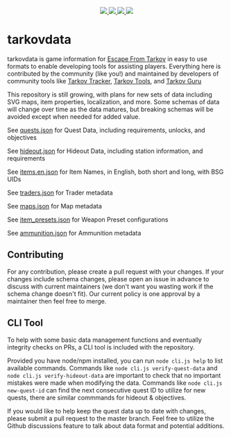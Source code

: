 <p align="center">
    <a href="https://github.com/TarkovTracker/tarkovdata/issues" alt="Issues">
      <img src="https://img.shields.io/github/issues/TarkovTracker/tarkovdata" />
    </a>
    <a href="https://github.com/TarkovTracker/tarkovdata/discussions" alt="Discussions">
        <img src="https://img.shields.io/github/discussions/TarkovTracker/tarkovdata" />
    </a>
    <a href="https://github.com/TarkovTracker/tarkovdata/commits/master" alt="Commits">
        <img src="https://img.shields.io/github/last-commit/TarkovTracker/tarkovdata" />
    </a>
    <a href="https://img.shields.io/github/contributors/TarkovTracker/tarkovdata" alt="Contributors">
        <img src="https://img.shields.io/github/contributors/TarkovTracker/tarkovdata" />
    </a>
</p>

# tarkovdata

tarkovdata is game information for [Escape From Tarkov](https://www.escapefromtarkov.com/) in easy to use formats to enable developing tools for assisting players. Everything here is contributed by the community (like you!) and maintained by developers of community tools like [Tarkov Tracker](https://tarkovtracker.io/), [Tarkov Tools](https://tarkov-tools.com/), and [Tarkov Guru](https://tarkov.guru/)

This repository is still growing, with plans for new sets of data including SVG maps, item properties, localization, and more. Some schemas of data will change over time as the data matures, but breaking schemas will be avoided except when needed for added value.

See [quests.json](quests.json) for Quest Data, including requirements, unlocks, and objectives

See [hideout.json](hideout.json) for Hideout Data, including station information, and requirements

See [items.en.json](items.en.json) for Item Names, in English, both short and long, with BSG UIDs

See [traders.json](traders.json) for Trader metadata

See [maps.json](maps.json) for Map metadata

See [item_presets.json](item_presets.json) for Weapon Preset configurations

See [ammunition.json](ammunition.json) for Ammunition metadata

## Contributing

For any contribution, please create a pull request with your changes. If your changes include schema changes, please open an issue in advance to discuss with current maintainers (we don't want you wasting work if the schema change doesn't fit). Our current policy is one approval by a maintainer then feel free to merge.

## CLI Tool

To help with some basic data management functions and eventually integrity checks on PRs, a CLI tool is included with the repository.

Provided you have node/npm installed, you can run `node cli.js help` to list available commands. Commands like `node cli.js verify-quest-data` and `node cli.js verify-hideout-data` are important to check that no important mistakes were made when modifying the data. Commands like `node cli.js new-quest-id` can find the next consecutive quest ID to utilize for new quests, there are similar commmands for hideout & objectives.

If you would like to help keep the quest data up to date with changes, please submit a pull request to the master branch. Feel free to utilize the Github discussions feature to talk about data format and potential additions.
